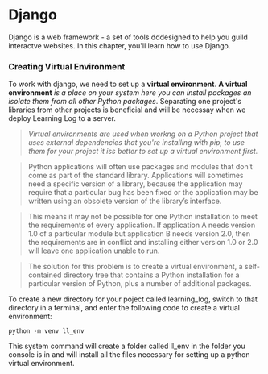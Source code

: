 # **Django**

Django is a web framework - a set of tools dddesigned to help you guild interactve websites. In this chapter, you'll learn how to use Django.

### **Creating Virtual Environment**

To work with django, we need to set up a **virtual environment**. **A virtual environment** _is a place on your system here you can install packages an isolate them from all other Python packages_. Separating one project's libraries from other projects is beneficial and will be necessay when we deploy Learning Log to a server.

> _Virtual environments are used when workng on a Python project that uses external dependencies that you're installing with pip, to use them for your project it iss better to set up a virtual environment first._

> Python applications will often use packages and modules that don’t come as part of the standard library. Applications will sometimes need a specific version of a library, because the application may require that a particular bug has been fixed or the application may be written using an obsolete version of the library’s interface.

> This means it may not be possible for one Python installation to meet the requirements of every application. If application A needs version 1.0 of a particular module but application B needs version 2.0, then the requirements are in conflict and installing either version 1.0 or 2.0 will leave one application unable to run.

> The solution for this problem is to create a virtual environment, a self-contained directory tree that contains a Python installation for a particular version of Python, plus a number of additional packages.

To create a new directory for your poject called learning_log, switch to that directory in a terminal, and enter the following code to create a virtual environment:

```
python -m venv ll_env
```
This system command will create a folder called ll_env in the folder you console is in and will install all the files necessary for setting up a python virtual environment.

